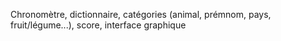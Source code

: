 Chronomètre, dictionnaire, catégories (animal, prémnom, pays, fruit/légume...), score, interface graphique
